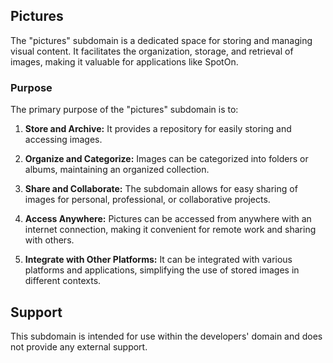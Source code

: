 ## Pictures

The "pictures" subdomain is a dedicated space for storing and managing visual content. It facilitates the organization, storage, and retrieval of images, making it valuable for applications like SpotOn.

### Purpose

The primary purpose of the "pictures" subdomain is to:

1. **Store and Archive:** It provides a repository for easily storing and accessing images.

2. **Organize and Categorize:** Images can be categorized into folders or albums, maintaining an organized collection.

3. **Share and Collaborate:** The subdomain allows for easy sharing of images for personal, professional, or collaborative projects.

4. **Access Anywhere:** Pictures can be accessed from anywhere with an internet connection, making it convenient for remote work and sharing with others.

5. **Integrate with Other Platforms:** It can be integrated with various platforms and applications, simplifying the use of stored images in different contexts.

## Support

This subdomain is intended for use within the developers' domain and does not provide any external support.